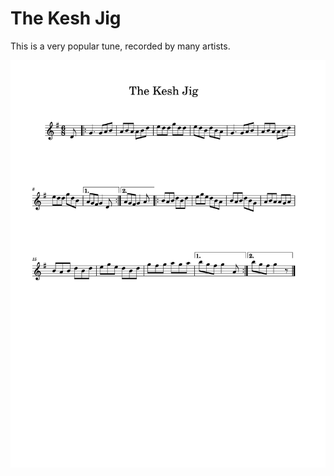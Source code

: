# The Kesh Jig

This is a very popular tune, recorded by many artists.


![The Kesh Jig](The_Kesh_Jig-1.png)